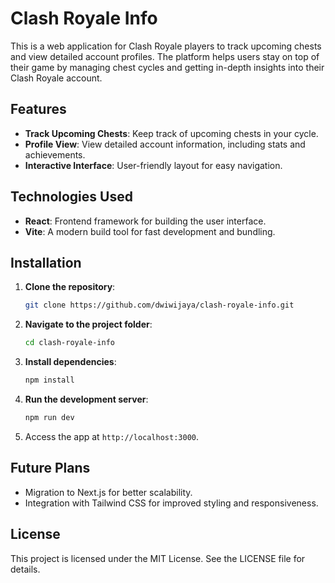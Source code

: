 # Clash Royale Info

This is a web application for Clash Royale players to track upcoming chests and view detailed account profiles. The platform helps users stay on top of their game by managing chest cycles and getting in-depth insights into their Clash Royale account.

## Features

- **Track Upcoming Chests**: Keep track of upcoming chests in your cycle.
- **Profile View**: View detailed account information, including stats and achievements.
- **Interactive Interface**: User-friendly layout for easy navigation.

## Technologies Used

- **React**: Frontend framework for building the user interface.
- **Vite**: A modern build tool for fast development and bundling.

## Installation

1. **Clone the repository**:
   ```bash
   git clone https://github.com/dwiwijaya/clash-royale-info.git
   ```

2. **Navigate to the project folder**:
   ```bash
   cd clash-royale-info
   ```

3. **Install dependencies**:
   ```bash
   npm install
   ```

4. **Run the development server**:
   ```bash
   npm run dev
   ```

6. Access the app at `http://localhost:3000`.

## Future Plans
- Migration to Next.js for better scalability.
- Integration with Tailwind CSS for improved styling and responsiveness.

## License
This project is licensed under the MIT License. See the LICENSE file for details.

